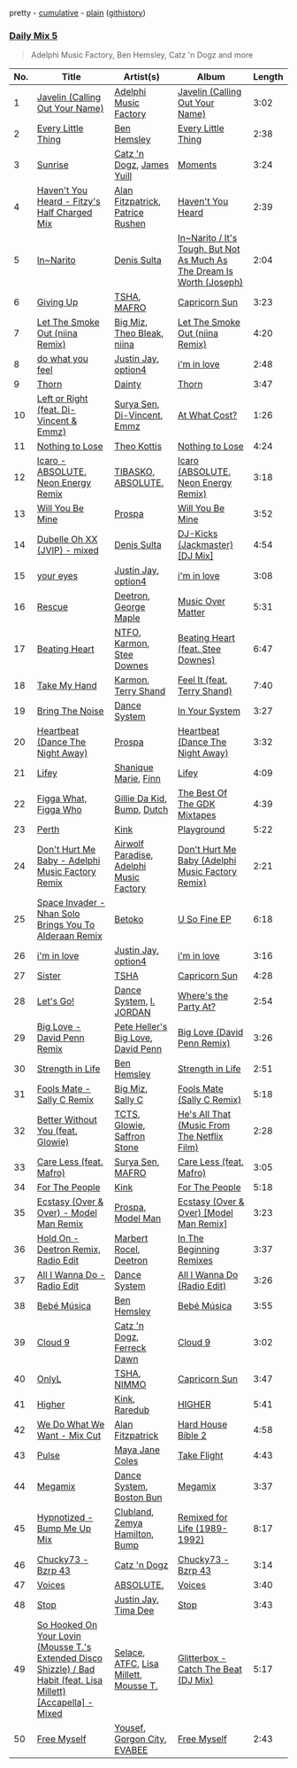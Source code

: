 pretty - [cumulative](/playlists/cumulative/Daily%20Mix%205.md) - [plain](/playlists/plain/37i9dQZF1E36TO0q54WsJv) ([githistory](https://github.githistory.xyz/vitokorn/spotify-playlist-archive/blob/master/playlists/plain/37i9dQZF1E36TO0q54WsJv))

### [Daily Mix 5](https://open.spotify.com/playlist/37i9dQZF1E36TO0q54WsJv)

> Adelphi Music Factory, Ben Hemsley, Catz 'n Dogz and more

| No. | Title | Artist(s) | Album | Length |
|---|---|---|---|---|
| 1 | [Javelin (Calling Out Your Name)](https://open.spotify.com/track/7GkVQ8u2hJ1xMTSTqVZj2M) | [Adelphi Music Factory](https://open.spotify.com/artist/27cAR2QA0zM5v0KL9JNWwe) | [Javelin (Calling Out Your Name)](https://open.spotify.com/album/3WHPQT135w07uWeMJtM20v) | 3:02 |
| 2 | [Every Little Thing](https://open.spotify.com/track/2ovlaCF5IsApzvIpa5k64l) | [Ben Hemsley](https://open.spotify.com/artist/366L4EjZXBPYbHs9XDQILZ) | [Every Little Thing](https://open.spotify.com/album/3mWwqrqWfnmSRKTxtvSfDI) | 2:38 |
| 3 | [Sunrise](https://open.spotify.com/track/6UNwFoIOo6SPYAP6pBRF2h) | [Catz 'n Dogz](https://open.spotify.com/artist/5tYqFEuFELxnJZgGmmsfSh), [James Yuill](https://open.spotify.com/artist/0jypmaLN034G9UkeQdqsps) | [Moments](https://open.spotify.com/album/5A8iLEbnaD7Jto2Ov0kz1a) | 3:24 |
| 4 | [Haven't You Heard - Fitzy's Half Charged Mix](https://open.spotify.com/track/1b0e8KK2tIgMkT2tub9M93) | [Alan Fitzpatrick](https://open.spotify.com/artist/40JyDxGqtYSowWYT2jaive), [Patrice Rushen](https://open.spotify.com/artist/1mNnxxnPfHQDOkFjnZmdkc) | [Haven't You Heard](https://open.spotify.com/album/5vJAPCAVezRH826izLGTeD) | 2:39 |
| 5 | [In~Narito](https://open.spotify.com/track/63Rg5ZEtttN93AdJFHO9zp) | [Denis Sulta](https://open.spotify.com/artist/7cDu9zG1gVQrMdSGBAhzvn) | [In~Narito / It's Tough, But Not As Much As The Dream Is Worth (Joseph)](https://open.spotify.com/album/5yCoRawE6r9JUOsjNnjHmg) | 2:04 |
| 6 | [Giving Up](https://open.spotify.com/track/07mOlP1DQv1ZsQTyCMNzaW) | [TSHA](https://open.spotify.com/artist/2kLa7JZu4Ijdz1Gle2khZh), [MAFRO](https://open.spotify.com/artist/2Y9v3pyVuYM0o8bSLAUUZm) | [Capricorn Sun](https://open.spotify.com/album/5maY5nikux4eBxcRCThzrA) | 3:23 |
| 7 | [Let The Smoke Out (niina Remix)](https://open.spotify.com/track/6C8OXdDSsDbjG3LAngTX1y) | [Big Miz](https://open.spotify.com/artist/16bJAXH14R42AnpN0FtaQo), [Theo Bleak](https://open.spotify.com/artist/1P7Y9mc5VzxlEeo15JpNAk), [niina](https://open.spotify.com/artist/4GUXcdZFwb8zNdpqkXQWkh) | [Let The Smoke Out (niina Remix)](https://open.spotify.com/album/5US2mBfRncLQCh1bLevfn2) | 4:20 |
| 8 | [do what you feel](https://open.spotify.com/track/4xtuUid1ffxOy2jXUqTZUW) | [Justin Jay](https://open.spotify.com/artist/5k5eiijuHxrGwXp2Pz37GZ), [option4](https://open.spotify.com/artist/2X9xHtIaiUPaMG3jRwsQEO) | [i'm in love](https://open.spotify.com/album/4Xoe35l555OtaZqzov6pQW) | 2:48 |
| 9 | [Thorn](https://open.spotify.com/track/5gbKNqRkGkA9rGGaEHxiVg) | [Dainty](https://open.spotify.com/artist/7qz5GofoKgs2V3bSP5quAr) | [Thorn](https://open.spotify.com/album/02hNWAJegoJyW8nwdr1dCP) | 3:47 |
| 10 | [Left or Right (feat. Di-Vincent & Emmz)](https://open.spotify.com/track/6gpP0ZPMubgLtBBhCCBz0n) | [Surya Sen](https://open.spotify.com/artist/4hqsQ13aH4njud9LBg2Qap), [Di-Vincent](https://open.spotify.com/artist/6m75dmZElKg3Ji0HLEFyNv), [Emmz](https://open.spotify.com/artist/5ro0I8I5hKjO8PK5PsoBWX) | [At What Cost?](https://open.spotify.com/album/4qAZjzKlFI4c0v0xezQ6I8) | 1:26 |
| 11 | [Nothing to Lose](https://open.spotify.com/track/0uUH9bmF1oNCZfyOEVpoyI) | [Theo Kottis](https://open.spotify.com/artist/3qEwwb8O7MSkGRohGYEzkO) | [Nothing to Lose](https://open.spotify.com/album/5DD3pEvoUL1vC8HlT6oJhr) | 4:24 |
| 12 | [Icaro - ABSOLUTE. Neon Energy Remix](https://open.spotify.com/track/4ENPCYmECErZ2SXgQpByal) | [TIBASKO](https://open.spotify.com/artist/6xq7g0E52yq4y8Op9X82Uo), [ABSOLUTE.](https://open.spotify.com/artist/7LAUsmZK0QfpJAmapct66h) | [Icaro (ABSOLUTE. Neon Energy Remix)](https://open.spotify.com/album/3vp4dhFXwdEZnsZ9SXaMZF) | 3:18 |
| 13 | [Will You Be Mine](https://open.spotify.com/track/15H467gdxSmq8IMl1TC46u) | [Prospa](https://open.spotify.com/artist/6HabM2PUM519iIxervGWSb) | [Will You Be Mine](https://open.spotify.com/album/3XIaFrOS8IXOTe0LfjLrEN) | 3:52 |
| 14 | [Dubelle Oh XX (JVIP) - mixed](https://open.spotify.com/track/5JkT8qYGvREwFEZBtQFbjk) | [Denis Sulta](https://open.spotify.com/artist/7cDu9zG1gVQrMdSGBAhzvn) | [DJ-Kicks (Jackmaster) [DJ Mix]](https://open.spotify.com/album/56EJ3V6tLWXN3hKogkx1mH) | 4:54 |
| 15 | [your eyes](https://open.spotify.com/track/5IAKVMq1wLpSpqDkPrVSJT) | [Justin Jay](https://open.spotify.com/artist/5k5eiijuHxrGwXp2Pz37GZ), [option4](https://open.spotify.com/artist/2X9xHtIaiUPaMG3jRwsQEO) | [i'm in love](https://open.spotify.com/album/4Xoe35l555OtaZqzov6pQW) | 3:08 |
| 16 | [Rescue](https://open.spotify.com/track/4QQigs5t1ogmDrSYdxHeSX) | [Deetron](https://open.spotify.com/artist/0d4nL4lAEkHJIqLZSHBuav), [George Maple](https://open.spotify.com/artist/19m3oZKjGSLzVW0OGIAcNg) | [Music Over Matter](https://open.spotify.com/album/2FP1u0JBQGORXQAWRtVDxu) | 5:31 |
| 17 | [Beating Heart](https://open.spotify.com/track/4UBrPLvSGCxOhs05eSsX91) | [NTFO](https://open.spotify.com/artist/3CCu7y87f2RouffJEBLBcC), [Karmon](https://open.spotify.com/artist/5D23i7SCIXNP6GRHte99Md), [Stee Downes](https://open.spotify.com/artist/1REIcVUKiv1NcVivFm1ufJ) | [Beating Heart (feat. Stee Downes)](https://open.spotify.com/album/5SP4G72ud5mMW3cvjmtGRa) | 6:47 |
| 18 | [Take My Hand](https://open.spotify.com/track/1kRIx1VjgdEknv0ZuVflxW) | [Karmon](https://open.spotify.com/artist/5D23i7SCIXNP6GRHte99Md), [Terry Shand](https://open.spotify.com/artist/2zwsd48jzdBFZl0AHQqTq6) | [Feel It (feat. Terry Shand)](https://open.spotify.com/album/4Xq3gxd9swHSvvLShvPlfd) | 7:40 |
| 19 | [Bring The Noise](https://open.spotify.com/track/5f5yWTulFlrBE0DhPtVnEd) | [Dance System](https://open.spotify.com/artist/1ju2puXmReF61q0pjZX0oh) | [In Your System](https://open.spotify.com/album/2o0T9hMbNyEbSjmEiKJSUS) | 3:27 |
| 20 | [Heartbeat (Dance The Night Away)](https://open.spotify.com/track/4r9RxOUirxXfipfRlGNp8A) | [Prospa](https://open.spotify.com/artist/6HabM2PUM519iIxervGWSb) | [Heartbeat (Dance The Night Away)](https://open.spotify.com/album/02CO58Fe0jl6IHqYb807Nb) | 3:32 |
| 21 | [Lifey](https://open.spotify.com/track/1gmIVcH5ElXBzLBoqhXldv) | [Shanique Marie](https://open.spotify.com/artist/6iMJjTp6P8nIwfan6pgPuA), [Finn](https://open.spotify.com/artist/4p8fvQcLMWToTpmezUb8T5) | [Lifey](https://open.spotify.com/album/5Hpzd7WcIQpTuDICWDI1F3) | 4:09 |
| 22 | [Figga What, Figga Who](https://open.spotify.com/track/0W4CagVPF7CLe91hWorGOn) | [Gillie Da Kid](https://open.spotify.com/artist/467NioAq9fvSiEnANCOGzE), [Bump](https://open.spotify.com/artist/3bsDP8aHqTKSGf5egZV33l), [Dutch](https://open.spotify.com/artist/5XDXlugwesyk9bVX0OGfg4) | [The Best Of The GDK Mixtapes](https://open.spotify.com/album/5MmHlE2SmGlE6T7rncenTw) | 4:39 |
| 23 | [Perth](https://open.spotify.com/track/2jjXzs4XS9Kcmf9iSUbYuU) | [Kink](https://open.spotify.com/artist/6yCdWsTDt4Dmb5GMZd5QLb) | [Playground](https://open.spotify.com/album/5VSifRv9hr6vVNCNJ8j9lq) | 5:22 |
| 24 | [Don't Hurt Me Baby - Adelphi Music Factory Remix](https://open.spotify.com/track/1KTGyO8Jm6yOAHj8OUzefp) | [Airwolf Paradise](https://open.spotify.com/artist/0c3I7EPZUCCG7khbUwQDjl), [Adelphi Music Factory](https://open.spotify.com/artist/27cAR2QA0zM5v0KL9JNWwe) | [Don't Hurt Me Baby (Adelphi Music Factory Remix)](https://open.spotify.com/album/1N16znuYurb08Tx2smc85S) | 2:21 |
| 25 | [Space Invader - Nhan Solo Brings You To Alderaan Remix](https://open.spotify.com/track/51jGHSo3vAUGjVnguQaJz5) | [Betoko](https://open.spotify.com/artist/48aaubPa3RsbAp4uCPhoS7) | [U So Fine EP](https://open.spotify.com/album/2JM9UBJSzsRSMAw6x3UCrc) | 6:18 |
| 26 | [i'm in love](https://open.spotify.com/track/2mZZ6auslmDuBAiA6hYU4r) | [Justin Jay](https://open.spotify.com/artist/5k5eiijuHxrGwXp2Pz37GZ), [option4](https://open.spotify.com/artist/2X9xHtIaiUPaMG3jRwsQEO) | [i'm in love](https://open.spotify.com/album/4Xoe35l555OtaZqzov6pQW) | 3:16 |
| 27 | [Sister](https://open.spotify.com/track/0OQehQY5sa24kxGOOB1Uuu) | [TSHA](https://open.spotify.com/artist/2kLa7JZu4Ijdz1Gle2khZh) | [Capricorn Sun](https://open.spotify.com/album/5maY5nikux4eBxcRCThzrA) | 4:28 |
| 28 | [Let's Go!](https://open.spotify.com/track/6MomDISbOEnUQARwoiBPgF) | [Dance System](https://open.spotify.com/artist/1ju2puXmReF61q0pjZX0oh), [I. JORDAN](https://open.spotify.com/artist/5RMLpCv3ic2KtGnqJ7eMG4) | [Where's the Party At?](https://open.spotify.com/album/74chXRreUjoqMEN4RRk6yq) | 2:54 |
| 29 | [Big Love - David Penn Remix](https://open.spotify.com/track/0eQ1j5MBA9Ja7zvtB9uggC) | [Pete Heller's Big Love](https://open.spotify.com/artist/1KIT43QU793ZmRpuuQYrpy), [David Penn](https://open.spotify.com/artist/5kA0fIY29Fnfu4U2I2xvki) | [Big Love (David Penn Remix)](https://open.spotify.com/album/0EZHyVKxNr8mzKISGcd5Hr) | 3:26 |
| 30 | [Strength in Life](https://open.spotify.com/track/3J4QND8TZfC6eRKVGQ6LrE) | [Ben Hemsley](https://open.spotify.com/artist/366L4EjZXBPYbHs9XDQILZ) | [Strength in Life](https://open.spotify.com/album/2KGPMOJaNFmYqr6SyDkirl) | 2:51 |
| 31 | [Fools Mate - Sally C Remix](https://open.spotify.com/track/0nezQkchrWxnx08bwjWEA0) | [Big Miz](https://open.spotify.com/artist/16bJAXH14R42AnpN0FtaQo), [Sally C](https://open.spotify.com/artist/3AkVHCDEo2WuaVtMglFfN8) | [Fools Mate (Sally C Remix)](https://open.spotify.com/album/3BDbcspFHAosFMkYRJJE0K) | 5:18 |
| 32 | [Better Without You (feat. Glowie)](https://open.spotify.com/track/7i80KkpgHA1fnp2Tf1tqxr) | [TCTS](https://open.spotify.com/artist/1mFGfrveXbpolppPgO29Io), [Glowie](https://open.spotify.com/artist/303SwmjLibkh8OJH5xxZOM), [Saffron Stone](https://open.spotify.com/artist/71FmTfYoEXhF3kSsbPiuKz) | [He's All That (Music From The Netflix Film)](https://open.spotify.com/album/0Avy6QPpUbn3rJ5f76yimK) | 2:28 |
| 33 | [Care Less (feat. Mafro)](https://open.spotify.com/track/16eLGXZkS8zudq5MtS8pw4) | [Surya Sen](https://open.spotify.com/artist/4hqsQ13aH4njud9LBg2Qap), [MAFRO](https://open.spotify.com/artist/2Y9v3pyVuYM0o8bSLAUUZm) | [Care Less (feat. Mafro)](https://open.spotify.com/album/1oke3BISuMUHhHSxfPI4Ee) | 3:05 |
| 34 | [For The People](https://open.spotify.com/track/2ykXU2kmtVhlinar4QMGh0) | [Kink](https://open.spotify.com/artist/6yCdWsTDt4Dmb5GMZd5QLb) | [For The People](https://open.spotify.com/album/6T8fHDM3RgTUAhKbKPYwDJ) | 5:18 |
| 35 | [Ecstasy (Over & Over) - Model Man Remix](https://open.spotify.com/track/0khE5TLTG1KUFDxiZxri4m) | [Prospa](https://open.spotify.com/artist/6HabM2PUM519iIxervGWSb), [Model Man](https://open.spotify.com/artist/2T5NLCuN31j79zbxZ2XCSA) | [Ecstasy (Over & Over) [Model Man Remix]](https://open.spotify.com/album/50JkaTlNYH5UawHpqiUFsi) | 3:23 |
| 36 | [Hold On - Deetron Remix, Radio Edit](https://open.spotify.com/track/3XezHWsFstECGL9cKQ1tAH) | [Marbert Rocel](https://open.spotify.com/artist/0VEzhZrWBCaoufAiZkjX3G), [Deetron](https://open.spotify.com/artist/0d4nL4lAEkHJIqLZSHBuav) | [In The Beginning Remixes](https://open.spotify.com/album/38RTsvlsYRlv6KliqTmGBX) | 3:37 |
| 37 | [All I Wanna Do - Radio Edit](https://open.spotify.com/track/2M42ULRtxbo5m3tA4HS3iH) | [Dance System](https://open.spotify.com/artist/1ju2puXmReF61q0pjZX0oh) | [All I Wanna Do (Radio Edit)](https://open.spotify.com/album/71004lA2E0xecVnR9Bkw90) | 3:26 |
| 38 | [Bebé Música](https://open.spotify.com/track/3SiSUG9vE3EpxANRw6GoKP) | [Ben Hemsley](https://open.spotify.com/artist/366L4EjZXBPYbHs9XDQILZ) | [Bebé Música](https://open.spotify.com/album/5Sco2JK81vxtGweeKuLtfH) | 3:55 |
| 39 | [Cloud 9](https://open.spotify.com/track/5ekbROvx6LuyF3nxchudHO) | [Catz 'n Dogz](https://open.spotify.com/artist/5tYqFEuFELxnJZgGmmsfSh), [Ferreck Dawn](https://open.spotify.com/artist/3cnAJv9gydgm52KFIsdvO8) | [Cloud 9](https://open.spotify.com/album/6sGcAgeoGQnbSaiHo77leq) | 3:02 |
| 40 | [OnlyL](https://open.spotify.com/track/0Z710iTvInQnPMit6gegPZ) | [TSHA](https://open.spotify.com/artist/2kLa7JZu4Ijdz1Gle2khZh), [NIMMO](https://open.spotify.com/artist/76MojWoWNPzzKdrEspy5sl) | [Capricorn Sun](https://open.spotify.com/album/5maY5nikux4eBxcRCThzrA) | 3:47 |
| 41 | [Higher](https://open.spotify.com/track/1lxy8QNuoHOuUNVEpAfH5V) | [Kink](https://open.spotify.com/artist/6yCdWsTDt4Dmb5GMZd5QLb), [Raredub](https://open.spotify.com/artist/17BZfnnf7hRvdjYYwPu4x4) | [HIGHER](https://open.spotify.com/album/2TX87UckqmOahcUREbqdYT) | 5:41 |
| 42 | [We Do What We Want - Mix Cut](https://open.spotify.com/track/5089k4sjJ9LasIggCHE9N9) | [Alan Fitzpatrick](https://open.spotify.com/artist/40JyDxGqtYSowWYT2jaive) | [Hard House Bible 2](https://open.spotify.com/album/5FmAOgtI2DsaBLxuJ4K8nA) | 4:58 |
| 43 | [Pulse](https://open.spotify.com/track/6KqC7YNOcqYh5J5cNb1gbw) | [Maya Jane Coles](https://open.spotify.com/artist/6TshTCYwh9ySzOO6Jy4Ux2) | [Take Flight](https://open.spotify.com/album/0d6ky7EGJ0DBxCsSR9R5SR) | 4:43 |
| 44 | [Megamix](https://open.spotify.com/track/7pdvmD1BUuRlMFuYknfu1T) | [Dance System](https://open.spotify.com/artist/1ju2puXmReF61q0pjZX0oh), [Boston Bun](https://open.spotify.com/artist/1Na1sVrGWKwAigaW7a6hi5) | [Megamix](https://open.spotify.com/album/3QdcBwnX1X2IKiwyh020qC) | 3:37 |
| 45 | [Hypnotized - Bump Me Up Mix](https://open.spotify.com/track/7vidxMamc7huy2V73vpC8A) | [Clubland](https://open.spotify.com/artist/1992WoVCYrCH6PWRVszSlh), [Zemya Hamilton](https://open.spotify.com/artist/3o48wAypr9GSeCC6D5wUvx), [Bump](https://open.spotify.com/artist/3bsDP8aHqTKSGf5egZV33l) | [Remixed for Life (1989-1992)](https://open.spotify.com/album/4OVPqEzuJ93yODz6AIWvzJ) | 8:17 |
| 46 | [Chucky73 - Bzrp 43](https://open.spotify.com/track/4jmE3QZLQv9pIA791PGZ05) | [Catz 'n Dogz](https://open.spotify.com/artist/5tYqFEuFELxnJZgGmmsfSh) | [Chucky73 - Bzrp 43](https://open.spotify.com/album/1EjGYxuGr01m4NgsoRs3OI) | 3:14 |
| 47 | [Voices](https://open.spotify.com/track/4OGbM5ZtdaCFGVkX5Wr8Tw) | [ABSOLUTE.](https://open.spotify.com/artist/7LAUsmZK0QfpJAmapct66h) | [Voices](https://open.spotify.com/album/016CiaX63Hugtj7w1IKcJz) | 3:40 |
| 48 | [Stop](https://open.spotify.com/track/2B3OkaYrJlPadZ2eCdBtfT) | [Justin Jay](https://open.spotify.com/artist/5k5eiijuHxrGwXp2Pz37GZ), [Tima Dee](https://open.spotify.com/artist/4pQIDKoWXRw04D9e37QzbP) | [Stop](https://open.spotify.com/album/6qewWJLFDPKJVfcvT5KHJI) | 3:43 |
| 49 | [So Hooked On Your Lovin (Mousse T.'s Extended Disco Shizzle) / Bad Habit (feat. Lisa Millett) [Accapella] - Mixed](https://open.spotify.com/track/65EAWcwE056eH5igieygWA) | [Selace](https://open.spotify.com/artist/726bVRI3QPQIbCr4qIGaV4), [ATFC](https://open.spotify.com/artist/04L4Y7Hkc1fULKhFbTnSSs), [Lisa Millett](https://open.spotify.com/artist/5zrJTNerdQM2zcG6G2mCo5), [Mousse T.](https://open.spotify.com/artist/5N6EzjkOoyABhNZJggeXi6) | [Glitterbox - Catch The Beat (DJ Mix)](https://open.spotify.com/album/7q9pK4Zvwdc1XLmhoFezqH) | 5:17 |
| 50 | [Free Myself](https://open.spotify.com/track/2wUF3QJvKgBRSZMgwLhgJ1) | [Yousef](https://open.spotify.com/artist/1HsWNPlqCBv9AwCFBDIEKF), [Gorgon City](https://open.spotify.com/artist/4VNQWV2y1E97Eqo2D5UTjx), [EVABEE](https://open.spotify.com/artist/2rdJyP7mYOSJ9M8pEcCTtY) | [Free Myself](https://open.spotify.com/album/3U1MkoG4SYO6wlp5zZUwa8) | 2:43 |
